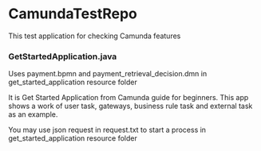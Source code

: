 # CamundaTestRepo
This test application for checking Camunda features

### GetStartedApplication.java
Uses payment.bpmn and payment_retrieval_decision.dmn in get_started_application resource folder

It is Get Started Application from Camunda guide for beginners. 
This app shows a work of user task, gateways, business rule task and external task as an example.

You may use json request in request.txt to start a process in get_started_application resource folder

